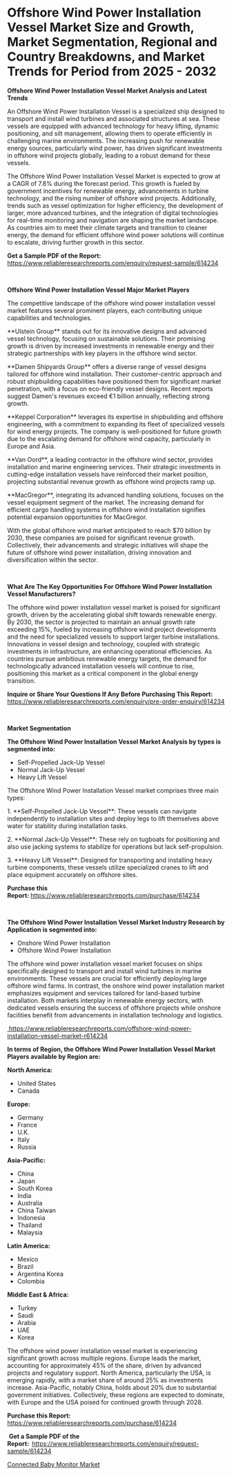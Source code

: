 <p><h1>Offshore Wind Power Installation Vessel Market Size and Growth, Market Segmentation, Regional and Country Breakdowns, and Market Trends for Period from 2025 -  2032</h1></p><p><strong>Offshore Wind Power Installation Vessel Market Analysis and Latest Trends</strong></p>
<p><p>An Offshore Wind Power Installation Vessel is a specialized ship designed to transport and install wind turbines and associated structures at sea. These vessels are equipped with advanced technology for heavy lifting, dynamic positioning, and silt management, allowing them to operate efficiently in challenging marine environments. The increasing push for renewable energy sources, particularly wind power, has driven significant investments in offshore wind projects globally, leading to a robust demand for these vessels.</p><p>The Offshore Wind Power Installation Vessel Market is expected to grow at a CAGR of 7.8% during the forecast period. This growth is fueled by government incentives for renewable energy, advancements in turbine technology, and the rising number of offshore wind projects. Additionally, trends such as vessel optimization for higher efficiency, the development of larger, more advanced turbines, and the integration of digital technologies for real-time monitoring and navigation are shaping the market landscape. As countries aim to meet their climate targets and transition to cleaner energy, the demand for efficient offshore wind power solutions will continue to escalate, driving further growth in this sector.</p></p>
<p><strong>Get a Sample PDF of the Report:&nbsp;</strong> <a href="https://www.reliableresearchreports.com/enquiry/request-sample/614234?utm_campaign=2743&utm_medium=2&utm_source=Github&utm_content=ia&utm_term=08032025&utm_id=offshore-wind-power-installation-vessel">https://www.reliableresearchreports.com/enquiry/request-sample/614234</a></p>
<p>&nbsp;</p>
<p><strong>Offshore Wind Power Installation Vessel Major Market Players</strong></p>
<p><p>The competitive landscape of the offshore wind power installation vessel market features several prominent players, each contributing unique capabilities and technologies. </p><p>**Ulstein Group** stands out for its innovative designs and advanced vessel technology, focusing on sustainable solutions. Their promising growth is driven by increased investments in renewable energy and their strategic partnerships with key players in the offshore wind sector.</p><p>**Damen Shipyards Group** offers a diverse range of vessel designs tailored for offshore wind installation. Their customer-centric approach and robust shipbuilding capabilities have positioned them for significant market penetration, with a focus on eco-friendly vessel designs. Recent reports suggest Damen's revenues exceed €1 billion annually, reflecting strong growth.</p><p>**Keppel Corporation** leverages its expertise in shipbuilding and offshore engineering, with a commitment to expanding its fleet of specialized vessels for wind energy projects. The company is well-positioned for future growth due to the escalating demand for offshore wind capacity, particularly in Europe and Asia.</p><p>**Van Oord**, a leading contractor in the offshore wind sector, provides installation and marine engineering services. Their strategic investments in cutting-edge installation vessels have reinforced their market position, projecting substantial revenue growth as offshore wind projects ramp up.</p><p>**MacGregor**, integrating its advanced handling solutions, focuses on the vessel equipment segment of the market. The increasing demand for efficient cargo handling systems in offshore wind installation signifies potential expansion opportunities for MacGregor.</p><p>With the global offshore wind market anticipated to reach $70 billion by 2030, these companies are poised for significant revenue growth. Collectively, their advancements and strategic initiatives will shape the future of offshore wind power installation, driving innovation and diversification within the sector.</p></p>
<p>&nbsp;</p>
<p><strong>What Are The Key Opportunities For Offshore Wind Power Installation Vessel Manufacturers?</strong></p>
<p><p>The offshore wind power installation vessel market is poised for significant growth, driven by the accelerating global shift towards renewable energy. By 2030, the sector is projected to maintain an annual growth rate exceeding 15%, fueled by increasing offshore wind project developments and the need for specialized vessels to support larger turbine installations. Innovations in vessel design and technology, coupled with strategic investments in infrastructure, are enhancing operational efficiencies. As countries pursue ambitious renewable energy targets, the demand for technologically advanced installation vessels will continue to rise, positioning this market as a critical component in the global energy transition.</p></p>
<p><strong>Inquire or Share Your Questions If Any Before Purchasing This Report:</strong> <a href="https://www.reliableresearchreports.com/enquiry/pre-order-enquiry/614234?utm_campaign=2743&utm_medium=2&utm_source=Github&utm_content=ia&utm_term=08032025&utm_id=offshore-wind-power-installation-vessel">https://www.reliableresearchreports.com/enquiry/pre-order-enquiry/614234</a></p>
<p>&nbsp;</p>
<p><strong>Market Segmentation</strong></p>
<p><strong>The Offshore Wind Power Installation Vessel Market Analysis by types is segmented into:</strong></p>
<p><ul><li>Self-Propelled Jack-Up Vessel</li><li>Normal Jack-Up Vessel</li><li>Heavy Lift Vessel</li></ul></p>
<p><p>The Offshore Wind Power Installation Vessel market comprises three main types: </p><p>1. **Self-Propelled Jack-Up Vessel**: These vessels can navigate independently to installation sites and deploy legs to lift themselves above water for stability during installation tasks. </p><p>2. **Normal Jack-Up Vessel**: These rely on tugboats for positioning and also use jacking systems to stabilize for operations but lack self-propulsion. </p><p>3. **Heavy Lift Vessel**: Designed for transporting and installing heavy turbine components, these vessels utilize specialized cranes to lift and place equipment accurately on offshore sites.</p></p>
<p><strong>Purchase this Report:&nbsp;</strong><a href="https://www.reliableresearchreports.com/purchase/614234?utm_campaign=2743&utm_medium=2&utm_source=Github&utm_content=ia&utm_term=08032025&utm_id=offshore-wind-power-installation-vessel">https://www.reliableresearchreports.com/purchase/614234</a></p>
<p>&nbsp;</p>
<p><strong>The Offshore Wind Power Installation Vessel Market Industry Research by Application is segmented into:</strong></p>
<p><ul><li>Onshore Wind Power Installation</li><li>Offshore Wind Power Installation</li></ul></p>
<p><p>The offshore wind power installation vessel market focuses on ships specifically designed to transport and install wind turbines in marine environments. These vessels are crucial for efficiently deploying large offshore wind farms. In contrast, the onshore wind power installation market emphasizes equipment and services tailored for land-based turbine installation. Both markets interplay in renewable energy sectors, with dedicated vessels ensuring the success of offshore projects while onshore facilities benefit from advancements in installation technology and logistics.</p></p>
<p><a href="https://www.reliableresearchreports.com/offshore-wind-power-installation-vessel-market-r614234?utm_campaign=2743&utm_medium=2&utm_source=Github&utm_content=ia&utm_term=08032025&utm_id=offshore-wind-power-installation-vessel">&nbsp;https://www.reliableresearchreports.com/offshore-wind-power-installation-vessel-market-r614234</a></p>
<p><strong>In terms of Region, the Offshore Wind Power Installation Vessel Market Players available by Region are:</strong></p>
<p>
    <p> <strong> North America: </strong>
        <ul>
            <li>United States</li>
            <li>Canada</li>
        </ul>
        </p> 
    <p> <strong> Europe: </strong>
        <ul>
            <li>Germany</li>
            <li>France</li>
            <li>U.K.</li>
            <li>Italy</li>
            <li>Russia</li>
        </ul>
        </p> 
    <p> <strong> Asia-Pacific: </strong>
        <ul>
            <li>China</li>
            <li>Japan</li>
            <li>South Korea</li>
            <li>India</li>
            <li>Australia</li>
            <li>China Taiwan</li>
            <li>Indonesia</li>
            <li>Thailand</li>
            <li>Malaysia</li>
        </ul>
        </p> 
    <p> <strong> Latin America: </strong>
        <ul>
            <li>Mexico</li>
            <li>Brazil</li>
            <li>Argentina Korea</li>
            <li>Colombia</li>
        </ul>
        </p> 
    <p> <strong> Middle East & Africa: </strong>
        <ul>
            <li>Turkey</li>
            <li>Saudi</li>
            <li>Arabia</li>
            <li>UAE</li>
            <li>Korea</li>
        </ul>
    </p>
    </p>
<p><p>The offshore wind power installation vessel market is experiencing significant growth across multiple regions. Europe leads the market, accounting for approximately 45% of the share, driven by advanced projects and regulatory support. North America, particularly the USA, is emerging rapidly, with a market share of around 25% as investments increase. Asia-Pacific, notably China, holds about 20% due to substantial government initiatives. Collectively, these regions are expected to dominate, with Europe and the USA poised for continued growth through 2028.</p></p>
<p><strong>Purchase this Report: </strong><a href="https://www.reliableresearchreports.com/purchase/614234?utm_campaign=2743&utm_medium=2&utm_source=Github&utm_content=ia&utm_term=08032025&utm_id=offshore-wind-power-installation-vessel">https://www.reliableresearchreports.com/purchase/614234</a></p>
<p>&nbsp;<strong>Get a Sample PDF of the Report:&nbsp;&nbsp;</strong><a href="https://www.reliableresearchreports.com/enquiry/request-sample/614234?utm_campaign=2743&utm_medium=2&utm_source=Github&utm_content=ia&utm_term=08032025&utm_id=offshore-wind-power-installation-vessel">https://www.reliableresearchreports.com/enquiry/request-sample/614234</a></p>
<p><strong></strong></p>
<p><p><a href="https://github.com/ravenecashe/Market-Research-Report-List-1/blob/main/connected-baby-monitor-market.md?utm_campaign=2743&utm_medium=2&utm_source=Github&utm_content=ia&utm_term=08032025&utm_id=offshore-wind-power-installation-vessel">Connected Baby Monitor Market</a></p></p>